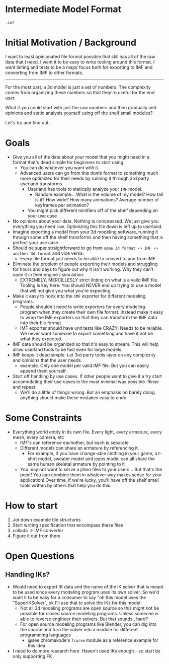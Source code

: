 # Intermediate Model Format

`.imf`

# Initial Motivation / Background

I want to least opinionated file format possible that still has all of the raw data that I need. I want it to be easy to write tooling around this format. I want linting and tests to be a major focus both for exporting to IMF and converting from IMF to other formats.

---

For the most part, a 3d model is just a set of numbers. The complexity comes from organizing these numbers so that they're useful for the end user. 

What if you could start with just the raw numbers and then gradually add opinions and static analysis yourself using off the shelf small modules?

Let's try and find out..

# Goals

- Give you all of the data about your model that you might need in a format that's dead simple for beginners to start using. 
    - You can do whatever you want with it.
    - Advanced users can go from this dumb format to something much more optimized for their needs by running it through 3rd party userland transforms.
        - Userland has tools to statically analyze your `IMF` model.
            - Random example... What is the volume of my model? How tall is it? How wide? How many animations? Average number of keyframes per animation? 
        - You might pick different minifiers off of the shelf depending on your use case
- No opinions about your data. Nothing is compressed. We just give you everything you need raw. Optimizing this file down is left up to userland.
- Imagine exporting a model from your 3d modeling software, running it through some off the shelf transforms and then having something that is perfect your use case.
- Should be super straightforward to go from `some 3d format -> IMF -> another 3d format` and vice versa. 
    - Every file format just needs to be able to convert to and from IMF
- Eliminate the problem of people exporting their models and struggling for hours and days to figure out why it isn't working. Why they can't open it in their engine / simulation.
    - EXTREMELY, MERCILLESLY strict linting on what is a valid IMF file. Tooling is key here. You should NEVER end up trying to use a model that will not give you what you're expecting.
- Make it easy to hook into the `IMF` exporter for different modeling programs.
    - People shouldn't need to write exporters for every modeling program when they create their own file format. Instead make it easy to wrap the IMF exporters so that they can transform the IMF data into their file format
    - IMF exporter should have unit tests like CRAZY. Needs to be reliable. We never want someone to export something and have it not be what they expected.
- IMF data should be organized so that it's easy to stream. This will help allow userland tools to be fast even for large models.
- IMF keeps it dead simple. Let 3rd party tools layer on any complexity and opinions that the user needs.
    - example. Only one model per valid IMF file. But you can easily append them yourself.
- Start off handling by use cases. If other people want to give it a try start accomodating their use cases in the most minimal way possible. Rinse and repeat.
    - We'll do a little of things wrong. But an emphasis on barely doing anything should make these mistakes easy to undo.

# Some Constraints

- Everything world entity in its own file. Every light, every armature, every mesh, every camera, etc
    - IMF's can reference eachother, but each is separate
    - Different models can share an armature by referencing it.
        - For example, if you have change-able clothing in your game, a t-shirt model, sweater model and jeans model can all share the same human skeletal armature by pointing to it
    - You may not want to serve a jillion files to your users... But that's the point! You can combine them in whatever way makes sense for your application! Over time, if we're lucky, you'll have off the shelf small tools written by others that help you do this.

# How to start

1. Jot down example file structures
2. Start writing specification that encompass these files
3. collada -> IMF converter
4. Figure it out from there

# Open Questions

## Handling IKs?

- Would need to export IK data and the name of the IK solver that is meant to be used since every modeling program uses its own solver. So we'd want it to be easy for a consumer to say "oh this model uses the "SuperIKSolver", ok I'll use that to solve the IKs for this model.
    - Not all 3d modeling programs are open source so this might not be possible for closed source modeling programs. Unless someone is able to reverse engineer their solvers. But that sounds.. hard?
    - For open source modeling programs like Blender, you can dig into the source and turn the solver into a module for different programming languages
        - @see chromakode's `fcurve` module as a reference example for this idea
- I need to do more research here. Haven't used IKs enough - so start by only supporting FK
